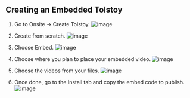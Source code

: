 ## Creating an Embedded Tolstoy

1. Go to Onsite -> Create Tolstoy.
   ![image](https://github.com/user-attachments/assets/456f2d8f-f17d-4bea-ba4d-4fa18f87f4e4)

2. Create from scratch.
   ![image](https://github.com/user-attachments/assets/79ff0aae-8238-41bc-b9ac-400192190093)

3. Choose Embed.
   ![image](https://github.com/user-attachments/assets/106c8310-7115-4975-a643-fc6cb91510a0)

4. Choose where you plan to place your embedded video.
   ![image](https://github.com/user-attachments/assets/97925e86-7887-4d03-9fa8-654ef6f826d4)

5. Choose the videos from your files.
   ![image](https://github.com/user-attachments/assets/685af7a5-597f-4b32-ae07-0c27bda431d1)

6. Once done, go to the Install tab and copy the embed code to publish.
   ![image](https://github.com/user-attachments/assets/95e8518f-ee01-43a3-9b3e-72fea7317f95)